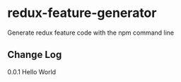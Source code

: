 # redux-feature-generator
Generate redux feature code with the npm command line

## Change Log
0.0.1 Hello World